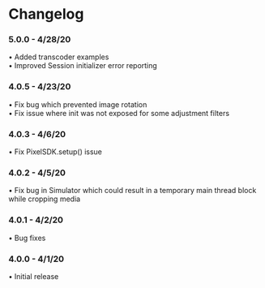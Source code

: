 # Changelog

### 5.0.0 - 4/28/20
&bull; Added transcoder examples  
&bull; Improved Session initializer error reporting

### 4.0.5 - 4/23/20
&bull; Fix bug which prevented image rotation  
&bull; Fix issue where init was not exposed for some adjustment filters

### 4.0.3 - 4/6/20
&bull; Fix PixelSDK.setup() issue

### 4.0.2 - 4/5/20
&bull; Fix bug in Simulator which could result in a temporary main thread block while cropping media

### 4.0.1 - 4/2/20
&bull; Bug fixes

### 4.0.0 - 4/1/20
&bull; Initial release
